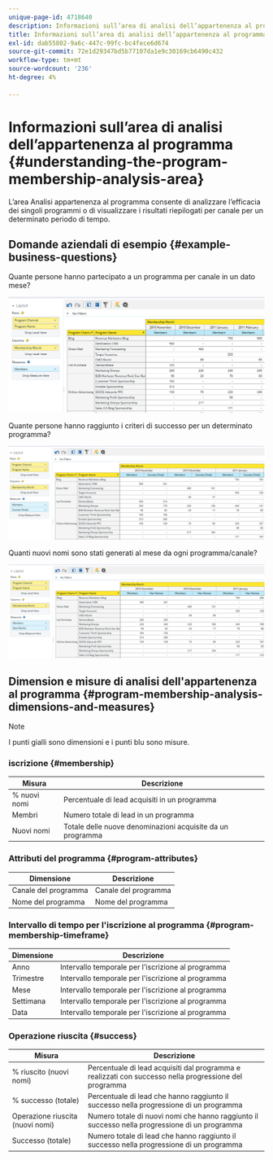 ```yaml
---
unique-page-id: 4718640
description: Informazioni sull’area di analisi dell’appartenenza al programma - Documenti Marketo - Documentazione del prodotto
title: Informazioni sull’area di analisi dell’appartenenza al programma
exl-id: dab55802-9a6c-447c-99fc-bc4fece6d674
source-git-commit: 72e1d29347bd5b77107da1e9c30169cb6490c432
workflow-type: tm+mt
source-wordcount: '236'
ht-degree: 4%

---
```


# Informazioni sull’area di analisi dell’appartenenza al programma {#understanding-the-program-membership-analysis-area}

L’area Analisi appartenenza al programma consente di analizzare l’efficacia dei singoli programmi o di visualizzare i risultati riepilogati per canale per un determinato periodo di tempo.

## Domande aziendali di esempio {#example-business-questions}

Quante persone hanno partecipato a un programma per canale in un dato mese?

![](assets/one-2.png)

Quante persone hanno raggiunto i criteri di successo per un determinato programma?

![](assets/two-2.png)

Quanti nuovi nomi sono stati generati al mese da ogni programma/canale?

![](assets/three-2.png)

## Dimension e misure di analisi dell&#39;appartenenza al programma {#program-membership-analysis-dimensions-and-measures}

>[!NOTE]
>
>I punti gialli sono dimensioni e i punti blu sono misure.

### iscrizione {#membership}

| Misura | Descrizione |
|---|---|
| % nuovi nomi | Percentuale di lead acquisiti in un programma |
| Membri | Numero totale di lead in un programma |
| Nuovi nomi | Totale delle nuove denominazioni acquisite da un programma |

### Attributi del programma {#program-attributes}

| Dimensione | Descrizione |
|---|---|
| Canale del programma | Canale del programma |
| Nome del programma | Nome del programma |

### Intervallo di tempo per l&#39;iscrizione al programma {#program-membership-timeframe}

| Dimensione | Descrizione |
|---|---|
| Anno | Intervallo temporale per l&#39;iscrizione al programma |
| Trimestre | Intervallo temporale per l&#39;iscrizione al programma |
| Mese | Intervallo temporale per l&#39;iscrizione al programma |
| Settimana | Intervallo temporale per l&#39;iscrizione al programma |
| Data | Intervallo temporale per l&#39;iscrizione al programma |

### Operazione riuscita {#success}

| Misura | Descrizione |
|---|---|
| % riuscito (nuovi nomi) | Percentuale di lead acquisiti dal programma e realizzati con successo nella progressione del programma |
| % successo (totale) | Percentuale di lead che hanno raggiunto il successo nella progressione di un programma |
| Operazione riuscita (nuovi nomi) | Numero totale di nuovi nomi che hanno raggiunto il successo nella progressione di un programma |
| Successo (totale) | Numero totale di lead che hanno raggiunto il successo nella progressione di un programma |
